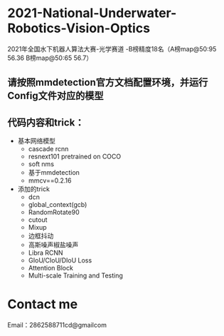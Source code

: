 # 2021-National-Underwater-Robotics-Vision-Optics
2021年全国水下机器人算法大赛-光学赛道 -B榜精度18名（A榜map@50:95   56.36         B榜map@50:65 56.7）
## 请按照mmdetection官方文档配置环境，并运行Config文件对应的模型

## 代码内容和trick：

+ 基本网络模型
  + cascade rcnn
  + resnext101 pretrained on COCO
  + soft nms
  + 基于mmdetection
  + mmcv==0.2.16
+ 添加的trick
  + dcn
  + global_context(gcb)
  + RandomRotate90
  + cutout
  + Mixup
  +  边框抖动
  +  高斯噪声椒盐噪声
  +  Libra RCNN
  +  GIoU/CIoU/DIoU Loss
  +  Attention Block
  +  Multi-scale Training and Testing

# Contact me

Email：2862588711cd@gmailcom
